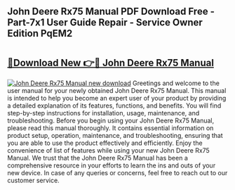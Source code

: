 ## John Deere Rx75 Manual PDF Download Free - Part-7x1 User Guide Repair - Service Owner Edition PqEM2

# <h2><a href="http://bc9146.oget.top/?id=John+Deere+Rx75+Manual">🔗Download New 👉🔴 John Deere Rx75 Manual</a></h2>

[![John Deere Rx75 Manual new download](https://i.imgur.com/5g1atiW.png)](http://bc9146.oget.top/?id=John+Deere+Rx75+Manual)
Greetings and welcome to the user manual for your newly obtained John Deere Rx75 Manual. This manual is intended to help you become an expert user of your product by providing a detailed explanation of its features, functions, and benefits. You will find step-by-step instructions for installation, usage, maintenance, and troubleshooting. Before you begin using your John Deere Rx75 Manual, please read this manual thoroughly. It contains essential information on product setup, operation, maintenance, and troubleshooting, ensuring that you are able to use the product effectively and efficiently. Enjoy the convenience of list of features while using your new John Deere Rx75 Manual. We trust that the John Deere Rx75 Manual has been a comprehensive resource in your efforts to learn the ins and outs of your new device. In case of any queries or concerns, feel free to reach out to our customer service.
